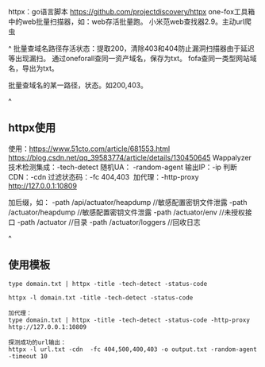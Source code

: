 httpx：go语言脚本 <https://github.com/projectdiscovery/httpx>
one-fox工具箱中的web批量扫描器，如：web存活批量跑。
小米范web查找器2.9。主动url爬虫

^
批量查域名路径存活状态：提取200，清除403和404防止漏洞扫描器由于延迟等出现漏扫。
通过oneforall查同一资产域名，保存为txt。
fofa查同一类型网站域名，导出为txt。

批量查域名的某一路径，状态。如200,403。


^
## **httpx使用**
使用：<https://www.51cto.com/article/681553.html>
<https://blog.csdn.net/qq_39583774/article/details/130450645>
Wappalyzer 技术检测集成：-tech-detect
随机UA： -random-agent
输出IP：-ip
判断CDN：-cdn
过滤状态码：-fc 404,403 
加代理：-http-proxy http://127.0.0.1:10809

加后缀，如：
-path /api/actuator/heapdump   //敏感配置密钥文件泄露
-path /actuator/heapdump   //敏感配置密钥文件泄露
-path /actuator/env   //未授权接口
-path /actuator     //目录
-path /actuator/loggers  //回收日志

^
## **使用模板**
```
type domain.txt | httpx -title -tech-detect -status-code

httpx -l domain.txt -title -tech-detect -status-code 

加代理：
type domain.txt | httpx -title -tech-detect -status-code -http-proxy http://127.0.0.1:10809

探测成功的url输出：
httpx -l url.txt -cdn  -fc 404,500,400,403 -o output.txt -random-agent -timeout 10 

```
